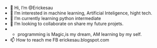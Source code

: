 - 👋 Hi, I’m @Erickesau
- 👀 I’m interested in machine learning, Artificial Inteligence, hight tech.
- 🌱 I’m currently learning python intermediate 
- 💞️ I’m looking to collaborate on share my future projets.
- -  programming is Magic,is my dream, AM learning by my self.
- 📫 How to reach me FB erickesau.blogspot.com

<!---
Erickesau/Erickesau is a ✨ special ✨ repository because its `README.md` (this file) appears on your GitHub profile.
You can click the Preview link to take a look at your changes.
--->
